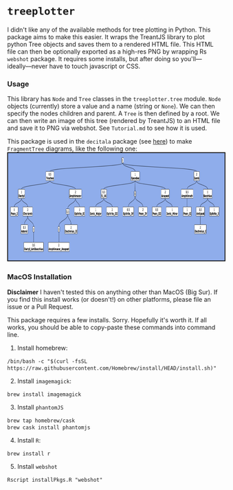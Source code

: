 # `treeplotter`
I didn't like any of the available methods for tree plotting in Python. This package aims to make this easier. It wraps the TreantJS library to plot python Tree objects and saves them to a rendered HTML file. This HTML file can then be optionally exported as a high-res PNG by wrapping Rs ``webshot`` package. It requires some installs, but after doing so you'll––ideally––never have to touch javascript or CSS. 

### Usage
This library has `Node` and `Tree` classes in the `treeplotter.tree` module. `Node` objects (currently) store a value and a name (string or `None`). We can then specify the nodes children and parent. A `Tree` is then defined by a root. We can then write an image of this tree (rendered by TreantJS) to an HTML file and save it to PNG via webshot. See `Tutorial.md` to see how it is used. 

This package is used in the `decitala` package (see [here](https://github.com/Luke-Poeppel/decitala)) to make `FragmentTree` diagrams, like the following one:
<img src="Prosodic_Tree.png" height="250" width="715" style="border: 2px solid">

### MacOS Installation
**Disclaimer**
I haven't tested this on anything other than MacOS (Big Sur). If you find this install works (or doesn't!) on other platforms, please file an issue or a Pull Request. 

This package requires a few installs. Sorry. Hopefully it's worth it. If all works, you should be able to copy-paste these commands into command line. 

1. Install homebrew:
```
/bin/bash -c "$(curl -fsSL https://raw.githubusercontent.com/Homebrew/install/HEAD/install.sh)"
```
2. Install `imagemagick`:
```
brew install imagemagick
```
3. Install `phantomJS`
```
brew tap homebrew/cask
brew cask install phantomjs
```
4. Install `R`:
```
brew install r
```
5. Install `webshot`
```
Rscript installPkgs.R "webshot"
```
